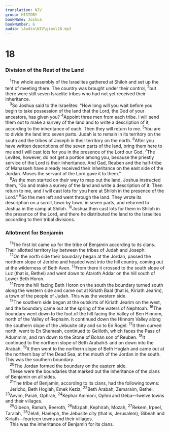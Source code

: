 ```yaml
---
translation: NIV
group: HISTORY
bookName: Joshua 
bookNumber: 6
audio: \Audio\NIV\gios\18.mp3
---
```


<div class="title"><h1>18</h1><h3>Division of the Rest of the Land </h3></div>
<span class="verse gios_18_1"> <sup>1</sup>The whole assembly of the Israelites gathered at Shiloh and set up the tent of meeting there. The country was brought under their control, </span>
<span class="verse gios_18_2"><sup>2</sup>but there were still seven Israelite tribes who had not yet received their inheritance. <br/></span>
<span class="verse gios_18_3"> <sup>3</sup>So Joshua said to the Israelites: “How long will you wait before you begin to take possession of the land that the Lord, the God of your ancestors, has given you? </span>
<span class="verse gios_18_4"><sup>4</sup>Appoint three men from each tribe. I will send them out to make a survey of the land and to write a description of it, according to the inheritance of each. Then they will return to me. </span>
<span class="verse gios_18_5"><sup>5</sup>You are to divide the land into seven parts. Judah is to remain in its territory on the south and the tribes of Joseph in their territory on the north. </span>
<span class="verse gios_18_6"><sup>6</sup>After you have written descriptions of the seven parts of the land, bring them here to me and I will cast lots for you in the presence of the Lord our God. </span>
<span class="verse gios_18_7"><sup>7</sup>The Levites, however, do not get a portion among you, because the priestly service of the Lord is their inheritance. And Gad, Reuben and the half-tribe of Manasseh have already received their inheritance on the east side of the Jordan. Moses the servant of the Lord gave it to them.” <br/></span>
<span class="verse gios_18_8"> <sup>8</sup>As the men started on their way to map out the land, Joshua instructed them, “Go and make a survey of the land and write a description of it. Then return to me, and I will cast lots for you here at Shiloh in the presence of the Lord.” </span>
<span class="verse gios_18_9"><sup>9</sup>So the men left and went through the land. They wrote its description on a scroll, town by town, in seven parts, and returned to Joshua in the camp at Shiloh. </span>
<span class="verse gios_18_10"><sup>10</sup>Joshua then cast lots for them in Shiloh in the presence of the Lord, and there he distributed the land to the Israelites according to their tribal divisions. <br/></span>
<div class="title"><h3>Allotment for Benjamin </h3></div>
<span class="verse gios_18_11"> <sup>11</sup>The first lot came up for the tribe of Benjamin according to its clans. Their allotted territory lay between the tribes of Judah and Joseph: <br/></span>
<span class="verse gios_18_12"> <sup>12</sup>On the north side their boundary began at the Jordan, passed the northern slope of Jericho and headed west into the hill country, coming out at the wilderness of Beth Aven. </span>
<span class="verse gios_18_13"><sup>13</sup>From there it crossed to the south slope of Luz (that is, Bethel) and went down to Ataroth Addar on the hill south of Lower Beth Horon. <br/></span>
<span class="verse gios_18_14"> <sup>14</sup>From the hill facing Beth Horon on the south the boundary turned south along the western side and came out at Kiriath Baal (that is, Kiriath Jearim), a town of the people of Judah. This was the western side. <br/></span>
<span class="verse gios_18_15"> <sup>15</sup>The southern side began at the outskirts of Kiriath Jearim on the west, and the boundary came out at the spring of the waters of Nephtoah. </span>
<span class="verse gios_18_16"><sup>16</sup>The boundary went down to the foot of the hill facing the Valley of Ben Hinnom, north of the Valley of Rephaim. It continued down the Hinnom Valley along the southern slope of the Jebusite city and so to En Rogel. </span>
<span class="verse gios_18_17"><sup>17</sup>It then curved north, went to En Shemesh, continued to Geliloth, which faces the Pass of Adummim, and ran down to the Stone of Bohan son of Reuben. </span>
<span class="verse gios_18_18"><sup>18</sup>It continued to the northern slope of Beth Arabah<a data-toggle="tooltip" data-placement="bottom" title="Septuagint; Hebrew slope facing the Arabah">⚓</a> and on down into the Arabah. </span>
<span class="verse gios_18_19"><sup>19</sup>It then went to the northern slope of Beth Hoglah and came out at the northern bay of the Dead Sea, at the mouth of the Jordan in the south. This was the southern boundary. <br/></span>
<span class="verse gios_18_20"> <sup>20</sup>The Jordan formed the boundary on the eastern side. <br/> These were the boundaries that marked out the inheritance of the clans of Benjamin on all sides. <br/></span>
<span class="verse gios_18_21"> <sup>21</sup>The tribe of Benjamin, according to its clans, had the following towns: <br/> Jericho, Beth Hoglah, Emek Keziz, </span>
<span class="verse gios_18_22"><sup>22</sup>Beth Arabah, Zemaraim, Bethel, </span>
<span class="verse gios_18_23"><sup>23</sup>Avvim, Parah, Ophrah, </span>
<span class="verse gios_18_24"><sup>24</sup>Kephar Ammoni, Ophni and Geba—twelve towns and their villages. <br/></span>
<span class="verse gios_18_25"> <sup>25</sup>Gibeon, Ramah, Beeroth, </span>
<span class="verse gios_18_26"><sup>26</sup>Mizpah, Kephirah, Mozah, </span>
<span class="verse gios_18_27"><sup>27</sup>Rekem, Irpeel, Taralah, </span>
<span class="verse gios_18_28"><sup>28</sup>Zelah, Haeleph, the Jebusite city (that is, Jerusalem), Gibeah and Kiriath—fourteen towns and their villages. <br/> This was the inheritance of Benjamin for its clans. <br/></span>
